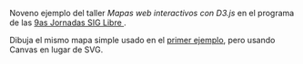Noveno ejemplo del taller *Mapas web interactivos con D3.js* en el programa de las [9as Jornadas SIG Libre ](http://www.sigte.udg.edu/jornadassiglibre/programa/talleres/).
 
Dibuja el mismo mapa simple usado en el [primer ejemplo](http://bl.ocks.org/rveciana/2787020caf01beea88cd), pero usando Canvas en lugar de SVG.